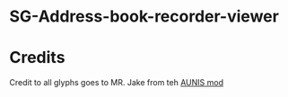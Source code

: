# SG-Address-book-recorder-viewer


# Credits
Credit to all glyphs goes to MR. Jake from teh [AUNIS mod](https://github.com/MrJake222/AUNIS/tree/master/src/main/resources/assets/aunis/textures/gui/symbol/milkyway)